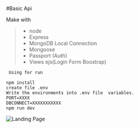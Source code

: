 #Basic Api

Make with
 >- node
 >- Express 
 >- MongoDB Local Connection
 >- Mongoose
 >- Passport (Auth)
 >- Views ejs(Login Form Boostrap)

` Using for run`

    npm install
    create file .env
    Write the environments into .env file  variables.
    PORT=XXXX
    DBCONNECT=XXXXXXXXXXX
    npm run dev    


![Landing Page](images/screenshot1.png  "Logo Title Text 1")
